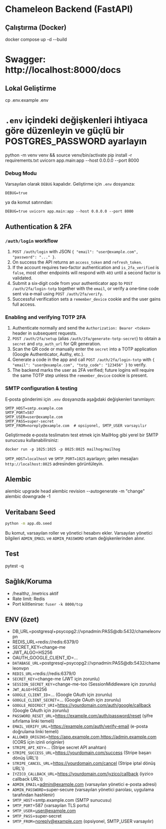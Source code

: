 # Chameleon Backend (FastAPI)

## Çalıştırma (Docker)
docker compose up -d --build
# Swagger: http://localhost:8000/docs

## Lokal Geliştirme
cp .env.example .env
# `.env` içindeki değişkenleri ihtiyaca göre düzenleyin ve güçlü bir POSTGRES_PASSWORD ayarlayın
python -m venv venv && source venv/bin/activate
pip install -r requirements.txt
uvicorn app.main:app --host 0.0.0.0 --port 8000

### Debug Modu
Varsayılan olarak `DEBUG` kapalıdır. Geliştirme için `.env` dosyanıza:

```
DEBUG=true
```

ya da komut satırından:

```
DEBUG=true uvicorn app.main:app --host 0.0.0.0 --port 8000
```
## Authentication & 2FA

### `/auth/login` workflow
1. `POST /auth/login` with JSON `{ "email": "user@example.com", "password": "..." }`.
2. On success the API returns an `access_token` and `refresh_token`.
3. If the account requires two‑factor authentication and `is_2fa_verified` is `false`, most other endpoints will respond with `403` until a second factor is validated.
4. Submit a six‑digit code from your authenticator app to `POST /auth/2fa/login-totp` together with the `email`, or verify a one‑time code sent via e‑mail using `POST /auth/2fa/verify`.
5. Successful verification sets a `remember_device` cookie and the user gains full access.

### Enabling and verifying TOTP 2FA
1. Authenticate normally and send the `Authorization: Bearer <token>` header in subsequent requests.
2. `POST /auth/2fa/setup` (alias `/auth/2fa/generate-totp-secret`) to obtain a `secret` and `otp_auth_url` for QR generation.
3. Scan the QR code or manually enter the `secret` into a TOTP application (Google Authenticator, Authy, etc.).
4. Generate a code in the app and call `POST /auth/2fa/login-totp` with `{ "email": "user@example.com", "totp_code": "123456" }` to verify.
5. The backend marks the user as 2FA verified; future logins will require the same TOTP step unless the `remember_device` cookie is present.

### SMTP configuration & testing
E‑posta gönderimi için `.env` dosyanızda aşağıdaki değişkenleri tanımlayın:

```
SMTP_HOST=smtp.example.com
SMTP_PORT=587
SMTP_USER=user@example.com
SMTP_PASS=super-secret
SMTP_FROM=noreply@example.com  # opsiyonel, SMTP_USER varsayılır
```

Geliştirmede e‑posta teslimatını test etmek için MailHog gibi yerel bir SMTP sunucusu kullanabilirsiniz:

```
docker run -p 1025:1025 -p 8025:8025 mailhog/mailhog
```

`SMTP_HOST=localhost` ve `SMTP_PORT=1025` ayarlayın; gelen mesajları `http://localhost:8025` adresinden görüntüleyin.

## Alembic
alembic upgrade head
alembic revision --autogenerate -m "change"
alembic downgrade -1

## Veritabanı Seed
```bash
python -m app.db.seed
```
Bu komut, varsayılan roller ve yönetici hesabını ekler.
Varsayılan yönetici bilgileri `ADMIN_EMAIL` ve `ADMIN_PASSWORD` ortam değişkenlerinden alınır.

## Test
pytest -q

## Sağlık/Koruma
- /healthz, /metrics aktif
- Rate limit: Redis
- Port kilitlenirse: `fuser -k 8000/tcp`

## ENV (özet)
- DB_URL=postgresql+psycopg2://vpnadmin:PASS@db:5432/chameleonvpn
- REDIS_URL=redis://redis:6379/0
- SECRET_KEY=change-me
- JWT_ALGO=HS256
- OAUTH_GOOGLE_CLIENT_ID=...
- `DATABASE_URL`=postgresql+psycopg2://vpnadmin:PASS@db:5432/chameleonvpn
- `REDIS_URL`=redis://redis:6379/0
- `SECRET_KEY`=change-me (JWT için zorunlu)
- `SESSION_SECRET_KEY`=change-me-too (SessionMiddleware için zorunlu)
- `JWT_ALGO`=HS256
- `GOOGLE_CLIENT_ID`=... (Google OAuth için zorunlu)
- `GOOGLE_CLIENT_SECRET`=... (Google OAuth için zorunlu)
- `GOOGLE_REDIRECT_URI`=https://yourdomain.com/auth/google/callback (Google OAuth için zorunlu)
- `PASSWORD_RESET_URL`=https://example.com/auth/password/reset (şifre sıfırlama linki temeli)
- `EMAIL_VERIFY_URL`=https://example.com/auth/verify-email (e-posta doğrulama linki temeli)
- `ALLOWED_ORIGINS`=https://app.example.com,https://admin.example.com (CORS için izinli originler)
- `STRIPE_API_KEY`=... (Stripe secret API anahtarı)
- `STRIPE_SUCCESS_URL`=https://yourdomain.com/success (Stripe başarı dönüş URL'i)
- `STRIPE_CANCEL_URL`=https://yourdomain.com/cancel (Stripe iptal dönüş URL'i)
- `IYZICO_CALLBACK_URL`=https://yourdomain.com/iyzico/callback (iyzico callback URL'i)
- `ADMIN_EMAIL`=admin@example.com (varsayılan yönetici e-posta adresi)
- `ADMIN_PASSWORD`=super-secure (varsayılan yönetici parolası, uygulama tarafından hashlenir)
- `SMTP_HOST`=smtp.example.com (SMTP sunucusu)
- `SMTP_PORT`=587 (varsayılan TLS portu)
- `SMTP_USER`=user@example.com
- `SMTP_PASS`=super-secret
- `SMTP_FROM`=noreply@example.com (opsiyonel, SMTP_USER varsayılır)
